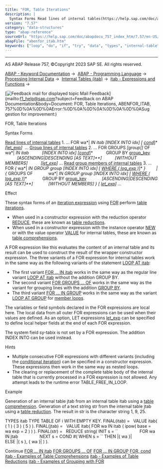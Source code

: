 ```yaml
---
title: "FOR, Table Iterations"
description: |
  Syntax Forms Read lines of internal tables(https://help.sap.com/doc/abapdocu_757_index_htm/7.57/en-US/abenfor_in_itab.htm) 1. ... FOR wa<fs> IN itab INDEX INTO idx  cond(https://help.sap.com/doc/abapdocu_757_index_htm/7.57/en-US/abenfor_cond.htm) let_exp(https://help.s
version: "7.57"
category: "data-structures"
type: "abap-reference"
sourceUrl: "https://help.sap.com/doc/abapdocu_757_index_htm/7.57/en-US/abenfor_itab.htm"
abapFile: "abenfor_itab.htm"
keywords: ["loop", "do", "if", "try", "data", "types", "internal-table", "field-symbol", "abenfor", "itab"]
---
```


* * *

AS ABAP Release 757, ©Copyright 2023 SAP SE. All rights reserved.

[ABAP - Keyword Documentation](https://help.sap.com/doc/abapdocu_757_index_htm/7.57/en-US/abenabap.htm) →  [ABAP - Programming Language](https://help.sap.com/doc/abapdocu_757_index_htm/7.57/en-US/abenabap_reference.htm) →  [Processing Internal Data](https://help.sap.com/doc/abapdocu_757_index_htm/7.57/en-US/abenabap_data_working.htm) →  [Internal Tables (itab)](https://help.sap.com/doc/abapdocu_757_index_htm/7.57/en-US/abenitab.htm) →  [itab - Expressions and Functions](https://help.sap.com/doc/abapdocu_757_index_htm/7.57/en-US/abentable_processing_expr_func.htm) → 

 [![](Mail.gif?object=Mail.gif&sap-language=EN "Feedback mail for displayed topic") Mail Feedback](mailto:f1_help@sap.com?subject=Feedback on ABAP Documentation&body=Document: FOR, Table Iterations, ABENFOR_ITAB, 757%0D%0A%0D%0AError:%0D%0A%0D%0A%0D%0A%0D%0ASug
gestion for improvement:)

FOR, Table Iterations

Syntax Forms

[Read lines of internal tables](https://help.sap.com/doc/abapdocu_757_index_htm/7.57/en-US/abenfor_in_itab.htm)
1\. ... FOR wa*|*<fs> IN itab *\[*INDEX INTO idx*\]* *\[* [cond](https://help.sap.com/doc/abapdocu_757_index_htm/7.57/en-US/abenfor_cond.htm)*\]* *\[*[let\_exp](https://help.sap.com/doc/abapdocu_757_index_htm/7.57/en-US/abaplet.htm)*\]*  ...
[Group lines of internal tables](https://help.sap.com/doc/abapdocu_757_index_htm/7.57/en-US/abenfor_groups_of.htm)
2\. ... FOR GROUPS *\[*group*|*<group>*\]* OF wa*|*<fs> IN itab
          *\[*INDEX INTO idx*\]* *\[*[cond](https://help.sap.com/doc/abapdocu_757_index_htm/7.57/en-US/abenfor_cond.htm)*\]*
          GROUP BY [group\_key](https://help.sap.com/doc/abapdocu_757_index_htm/7.57/en-US/abaploop_at_itab_group_by_key.htm)
          *\[*ASCENDING*|*DESCENDING *\[*AS TEXT*\]**\]*
          *\[*WITHOUT MEMBERS*\]*
          *\[*[let\_exp](https://help.sap.com/doc/abapdocu_757_index_htm/7.57/en-US/abaplet.htm)*\]* ...
[Read group members of internal tables](https://help.sap.com/doc/abapdocu_757_index_htm/7.57/en-US/abenfor_in_group.htm)
3\. ... FOR *{* wa*|*<fs> IN GROUP group *\[*INDEX INTO idx*\]* *\[* [WHERE ( log\_exp )](https://help.sap.com/doc/abapdocu_757_index_htm/7.57/en-US/abenfor_cond.htm)*\]* *}*
        *|* *{* GROUPS OF
            wa*|*<fs> IN GROUP group *\[*INDEX INTO idx*\]* *\[* [WHERE ( log\_exp )](https://help.sap.com/doc/abapdocu_757_index_htm/7.57/en-US/abenfor_cond.htm)*\]*
            GROUP BY [group\_key](https://help.sap.com/doc/abapdocu_757_index_htm/7.57/en-US/abaploop_at_itab_group_by_key.htm)
            *\[*ASCENDING*|*DESCENDING *\[*AS TEXT*\]**\]*
            *\[*WITHOUT MEMBERS*\]* *}* *\[* [let\_exp](https://help.sap.com/doc/abapdocu_757_index_htm/7.57/en-US/abaplet.htm)*\]* ...

Effect

These syntax forms of an [iteration expression](https://help.sap.com/doc/abapdocu_757_index_htm/7.57/en-US/abeniteration_expression_glosry.htm "Glossary Entry") using [FOR](https://help.sap.com/doc/abapdocu_757_index_htm/7.57/en-US/abenfor.htm) perform [table iterations](https://help.sap.com/doc/abapdocu_757_index_htm/7.57/en-US/abentable_iteration_glosry.htm "Glossary Entry").

-   When used in a constructor expression with the reduction operator [REDUCE](https://help.sap.com/doc/abapdocu_757_index_htm/7.57/en-US/abenconstructor_expression_reduce.htm), these are known as [table reductions](https://help.sap.com/doc/abapdocu_757_index_htm/7.57/en-US/abentable_reduction_glosry.htm "Glossary Entry").
-   When used in a constructor expression with the instance operator [NEW](https://help.sap.com/doc/abapdocu_757_index_htm/7.57/en-US/abennew_constructor_params_itab.htm) or with the value operator [VALUE](https://help.sap.com/doc/abapdocu_757_index_htm/7.57/en-US/abenvalue_constructor_params_itab.htm) for internal tables, these are known as [table comprehensions](https://help.sap.com/doc/abapdocu_757_index_htm/7.57/en-US/abentable_comprehension_glosry.htm "Glossary Entry").

A FOR expression like this evaluates the content of an internal table and its result can be used to construct the result of the wrapper constructor expression. The three variants of a FOR expression for internal tables work in the same way as the following variants of the statement [LOOP AT itab](https://help.sap.com/doc/abapdocu_757_index_htm/7.57/en-US/abaploop_at_itab_variants.htm):

-   The first variant [FOR ... IN itab](https://help.sap.com/doc/abapdocu_757_index_htm/7.57/en-US/abenfor_in_itab.htm) works in the same way as the regular line variant [LOOP AT itab](https://help.sap.com/doc/abapdocu_757_index_htm/7.57/en-US/abaploop_at_itab.htm) without the addition GROUP BY.
-   The second variant [FOR GROUPS ... OF](https://help.sap.com/doc/abapdocu_757_index_htm/7.57/en-US/abenfor_groups_of.htm) works in the same way as the variant for grouping lines with the addition [GROUP BY](https://help.sap.com/doc/abapdocu_757_index_htm/7.57/en-US/abaploop_at_itab_group_by.htm).
-   The third variant [FOR ... IN GROUP](https://help.sap.com/doc/abapdocu_757_index_htm/7.57/en-US/abenfor_in_group.htm) works in the same way as the variant [LOOP AT GROUP](https://help.sap.com/doc/abapdocu_757_index_htm/7.57/en-US/abaploop_at_group.htm) for [member loops](https://help.sap.com/doc/abapdocu_757_index_htm/7.57/en-US/abenmember_loop_glosry.htm "Glossary Entry").

The variables or field symbols declared in the FOR expressions are local here. The local data from all outer FOR expressions can be used when their values are defined. As an option, LET expressions [let\_exp](https://help.sap.com/doc/abapdocu_757_index_htm/7.57/en-US/abaplet.htm) can be specified to define local helper fields at the end of each FOR expression.

The system field sy-tabix is not set by a FOR expression. The addition INDEX INTO can be used instead.

Hints

-   Multiple consecutive FOR expressions with different variants (including the [conditional iteration](https://help.sap.com/doc/abapdocu_757_index_htm/7.57/en-US/abenfor_conditional.htm)) can be specified in a constructor expression. These expressions then work in the same way as nested loops.
-   The clearing or replacement of the complete table body of the internal table that is currently processed in a FOR expression is not allowed. Any attempt leads to the runtime error TABLE\_FREE\_IN\_LOOP.

Example

Generation of an internal table jtab from an internal table itab using a [table comprehension](https://help.sap.com/doc/abapdocu_757_index_htm/7.57/en-US/abentable_comprehension_glosry.htm "Glossary Entry"). Generation of a text string str from the internal table jtab using a [table reduction](https://help.sap.com/doc/abapdocu_757_index_htm/7.57/en-US/abentable_reduction_glosry.htm "Glossary Entry"). The result in str is the character string 1, 9, 25.

TYPES itab TYPE TABLE OF i WITH EMPTY KEY.
FINAL(itab) =
  VALUE itab( ( 1 ) ( 3 ) ( 5 ) ).
FINAL(jtab) =
  VALUE itab( FOR wa IN itab ( ipow( base = wa exp = 2 ) ) ).
FINAL(str) =
  REDUCE string( INIT s = \`\`
                 FOR wa IN jtab
                 NEXT s = COND #( WHEN s = \`\` THEN |{ wa }|
                 ELSE |{ s }, { wa }| ) ).

Continue
[FOR ... IN itab](https://help.sap.com/doc/abapdocu_757_index_htm/7.57/en-US/abenfor_in_itab.htm)
[FOR GROUPS ... OF](https://help.sap.com/doc/abapdocu_757_index_htm/7.57/en-US/abenfor_groups_of.htm)
[FOR ... IN GROUP](https://help.sap.com/doc/abapdocu_757_index_htm/7.57/en-US/abenfor_in_group.htm)
[FOR, cond](https://help.sap.com/doc/abapdocu_757_index_htm/7.57/en-US/abenfor_cond.htm)
[itab - Examples of Table Comprehensions](https://help.sap.com/doc/abapdocu_757_index_htm/7.57/en-US/abentable_comprehensions_abexas.htm)
[itab - Examples of Table Reductions](https://help.sap.com/doc/abapdocu_757_index_htm/7.57/en-US/abentable_reductions_abexas.htm)
[itab - Examples of Grouping with FOR](https://help.sap.com/doc/abapdocu_757_index_htm/7.57/en-US/abenfor_grouping_abexas.htm)